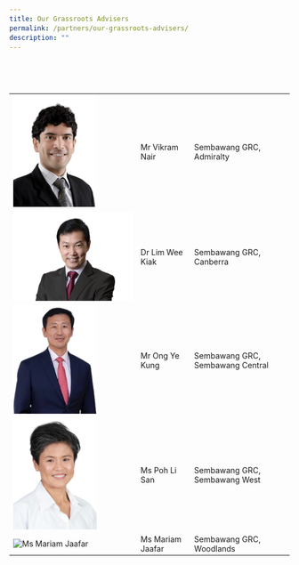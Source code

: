 ```yaml
---
title: Our Grassroots Advisers
permalink: /partners/our-grassroots-advisers/
description: ""
---
```

<table> 
<tr> 
<td><img src="/images/vikram-nair-v1.png" alt="Mr Vikram Nair" style="width:150px;"/></td> 
<td>Mr Vikram Nair </td>
<td>Sembawang GRC, Admiralty</td>
 </tr>
	<tr> 
<td><img src="/images/eec-drlim-preview.png" alt="Dr Lim Wee Kiak" style="width:400px;"/></td> 
<td>Dr Lim Wee Kiak</td>
<td>Sembawang GRC, Canberra</td>
 </tr>		
<tr> 
<td><img src="/images/images-removebg-preview.png" alt="Mr Ong Ye Kung" style="width:150px;"/></td> 
<td>Mr Ong Ye Kung</td>
<td>Sembawang GRC, Sembawang Central</td>
 </tr>			
<tr> 
<td><img src="/images/Poh-Li-San-1-removebg-preview.png" alt="Ms Poh Li San" style="width:150px;"/></td> 
<td>Ms Poh Li San</td>
<td>Sembawang GRC, Sembawang West</td>
	</tr>		
	<tr> 
<tr> 
<td><img src="/images/Ms Mariam Jaafar.jpg" alt="Ms Mariam Jaafar" style="width:200px;"/></td> 
<td>Ms Mariam Jaafar</td>
<td>Sembawang GRC, Woodlands</td>
	</tr>			
		
 </tr>